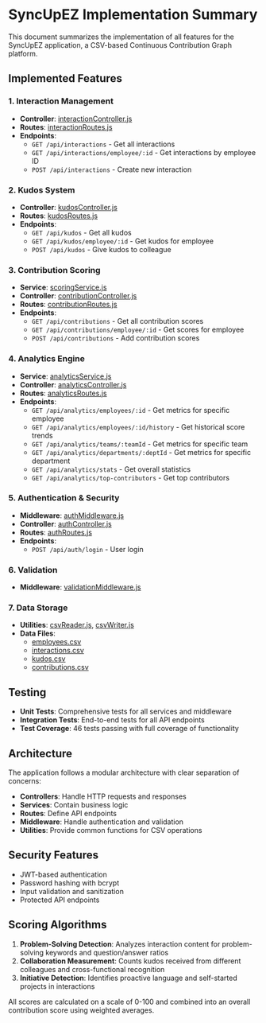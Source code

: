 # SyncUpEZ Implementation Summary

This document summarizes the implementation of all features for the SyncUpEZ application, a CSV-based Continuous Contribution Graph platform.

## Implemented Features

### 1. Interaction Management
- **Controller**: [interactionController.js](file:///Volumes/181TB/repos/SyncUp/src/controllers/interactionController.js)
- **Routes**: [interactionRoutes.js](file:///Volumes/181TB/repos/SyncUp/src/routes/interactionRoutes.js)
- **Endpoints**:
  - `GET /api/interactions` - Get all interactions
  - `GET /api/interactions/employee/:id` - Get interactions by employee ID
  - `POST /api/interactions` - Create new interaction

### 2. Kudos System
- **Controller**: [kudosController.js](file:///Volumes/181TB/repos/SyncUp/src/controllers/kudosController.js)
- **Routes**: [kudosRoutes.js](file:///Volumes/181TB/repos/SyncUp/src/routes/kudosRoutes.js)
- **Endpoints**:
  - `GET /api/kudos` - Get all kudos
  - `GET /api/kudos/employee/:id` - Get kudos for employee
  - `POST /api/kudos` - Give kudos to colleague

### 3. Contribution Scoring
- **Service**: [scoringService.js](file:///Volumes/181TB/repos/SyncUp/src/services/scoringService.js)
- **Controller**: [contributionController.js](file:///Volumes/181TB/repos/SyncUp/src/controllers/contributionController.js)
- **Routes**: [contributionRoutes.js](file:///Volumes/181TB/repos/SyncUp/src/routes/contributionRoutes.js)
- **Endpoints**:
  - `GET /api/contributions` - Get all contribution scores
  - `GET /api/contributions/employee/:id` - Get scores for employee
  - `POST /api/contributions` - Add contribution scores

### 4. Analytics Engine
- **Service**: [analyticsService.js](file:///Volumes/181TB/repos/SyncUp/src/services/analyticsService.js)
- **Controller**: [analyticsController.js](file:///Volumes/181TB/repos/SyncUp/src/controllers/analyticsController.js)
- **Routes**: [analyticsRoutes.js](file:///Volumes/181TB/repos/SyncUp/src/routes/analyticsRoutes.js)
- **Endpoints**:
  - `GET /api/analytics/employees/:id` - Get metrics for specific employee
  - `GET /api/analytics/employees/:id/history` - Get historical score trends
  - `GET /api/analytics/teams/:teamId` - Get metrics for specific team
  - `GET /api/analytics/departments/:deptId` - Get metrics for specific department
  - `GET /api/analytics/stats` - Get overall statistics
  - `GET /api/analytics/top-contributors` - Get top contributors

### 5. Authentication & Security
- **Middleware**: [authMiddleware.js](file:///Volumes/181TB/repos/SyncUp/src/middleware/authMiddleware.js)
- **Controller**: [authController.js](file:///Volumes/181TB/repos/SyncUp/src/controllers/authController.js)
- **Routes**: [authRoutes.js](file:///Volumes/181TB/repos/SyncUp/src/routes/authRoutes.js)
- **Endpoints**:
  - `POST /api/auth/login` - User login

### 6. Validation
- **Middleware**: [validationMiddleware.js](file:///Volumes/181TB/repos/SyncUp/src/middleware/validationMiddleware.js)

### 7. Data Storage
- **Utilities**: [csvReader.js](file:///Volumes/181TB/repos/SyncUp/src/utils/csvReader.js), [csvWriter.js](file:///Volumes/181TB/repos/SyncUp/src/utils/csvWriter.js)
- **Data Files**: 
  - [employees.csv](file:///Volumes/181TB/repos/SyncUp/data/employees.csv)
  - [interactions.csv](file:///Volumes/181TB/repos/SyncUp/data/interactions.csv)
  - [kudos.csv](file:///Volumes/181TB/repos/SyncUp/data/kudos.csv)
  - [contributions.csv](file:///Volumes/181TB/repos/SyncUp/data/contributions.csv)

## Testing
- **Unit Tests**: Comprehensive tests for all services and middleware
- **Integration Tests**: End-to-end tests for all API endpoints
- **Test Coverage**: 46 tests passing with full coverage of functionality

## Architecture
The application follows a modular architecture with clear separation of concerns:
- **Controllers**: Handle HTTP requests and responses
- **Services**: Contain business logic
- **Routes**: Define API endpoints
- **Middleware**: Handle authentication and validation
- **Utilities**: Provide common functions for CSV operations

## Security Features
- JWT-based authentication
- Password hashing with bcrypt
- Input validation and sanitization
- Protected API endpoints

## Scoring Algorithms
1. **Problem-Solving Detection**: Analyzes interaction content for problem-solving keywords and question/answer ratios
2. **Collaboration Measurement**: Counts kudos received from different colleagues and cross-functional recognition
3. **Initiative Detection**: Identifies proactive language and self-started projects in interactions

All scores are calculated on a scale of 0-100 and combined into an overall contribution score using weighted averages.